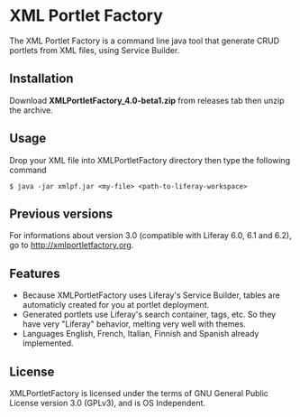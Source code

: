 # XML Portlet Factory

The XML Portlet Factory is a command line java tool that generate CRUD portlets from XML files, using Service Builder. 

## Installation

Download **XMLPortletFactory_4.0-beta1.zip** from releases tab then unzip the archive.

## Usage

Drop your XML file into XMLPortletFactory directory then type the following command

```
$ java -jar xmlpf.jar <my-file> <path-to-liferay-workspace>
```

## Previous versions

For informations about version 3.0 (compatible with Liferay 6.0, 6.1 and 6.2), go to http://xmlportletfactory.org. 

## Features 

* Because XMLPortletFactory uses Liferay's Service Builder, tables are automaticly created for you at portlet deployment.
* Generated portlets use Liferay's search container, tags, etc. So they have very "Liferay" behavior, melting very well with themes.
* Languages English, French, Italian, Finnish and Spanish already implemented.

## License

XMLPortletFactory is licensed under the terms of GNU General Public License version 3.0 (GPLv3), and is OS Independent.

